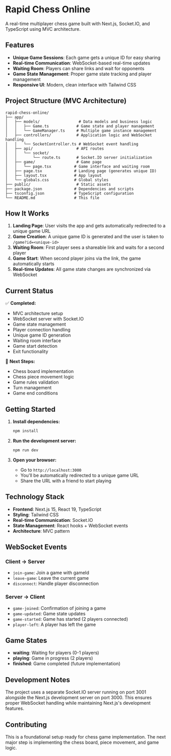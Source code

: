 # Rapid Chess Online

A real-time multiplayer chess game built with Next.js, Socket.IO, and TypeScript using MVC architecture.

## Features

- **Unique Game Sessions**: Each game gets a unique ID for easy sharing
- **Real-time Communication**: WebSocket-based real-time updates
- **Waiting Room**: Players can share links and wait for opponents
- **Game State Management**: Proper game state tracking and player management
- **Responsive UI**: Modern, clean interface with Tailwind CSS

## Project Structure (MVC Architecture)

```
rapid-chess-online/
├── app/
│   ├── models/                 # Data models and business logic
│   │   ├── Game.ts            # Game state and player management
│   │   └── GameManager.ts     # Multiple game instance management
│   ├── controllers/           # Application logic and WebSocket handling
│   │   └── SocketController.ts # WebSocket event handling
│   ├── api/                   # API routes
│   │   └── socket/
│   │       └── route.ts       # Socket.IO server initialization
│   ├── game/                  # Game page
│   │   └── page.tsx          # Game interface and waiting room
│   ├── page.tsx              # Landing page (generates unique ID)
│   ├── layout.tsx            # App layout
│   └── globals.css           # Global styles
├── public/                    # Static assets
├── package.json              # Dependencies and scripts
├── tsconfig.json             # TypeScript configuration
└── README.md                 # This file
```

## How It Works

1. **Landing Page**: User visits the app and gets automatically redirected to a unique game URL
2. **Game Creation**: A unique game ID is generated and the user is taken to `/game?id=<unique-id>`
3. **Waiting Room**: First player sees a shareable link and waits for a second player
4. **Game Start**: When second player joins via the link, the game automatically starts
5. **Real-time Updates**: All game state changes are synchronized via WebSocket

## Current Status

✅ **Completed:**
- MVC architecture setup
- WebSocket server with Socket.IO
- Game state management
- Player connection handling
- Unique game ID generation
- Waiting room interface
- Game start detection
- Exit functionality

🚧 **Next Steps:**
- Chess board implementation
- Chess piece movement logic
- Game rules validation
- Turn management
- Game end conditions

## Getting Started

1. **Install dependencies:**
   ```bash
   npm install
   ```

2. **Run the development server:**
   ```bash
   npm run dev
   ```

3. **Open your browser:**
   - Go to `http://localhost:3000`
   - You'll be automatically redirected to a unique game URL
   - Share the URL with a friend to start playing

## Technology Stack

- **Frontend**: Next.js 15, React 19, TypeScript
- **Styling**: Tailwind CSS
- **Real-time Communication**: Socket.IO
- **State Management**: React hooks + WebSocket events
- **Architecture**: MVC pattern

## WebSocket Events

### Client → Server
- `join-game`: Join a game with gameId
- `leave-game`: Leave the current game
- `disconnect`: Handle player disconnection

### Server → Client
- `game-joined`: Confirmation of joining a game
- `game-updated`: Game state updates
- `game-started`: Game has started (2 players connected)
- `player-left`: A player has left the game

## Game States

- **waiting**: Waiting for players (0-1 players)
- **playing**: Game in progress (2 players)
- **finished**: Game completed (future implementation)

## Development Notes

The project uses a separate Socket.IO server running on port 3001 alongside the Next.js development server on port 3000. This ensures proper WebSocket handling while maintaining Next.js's development features.

## Contributing

This is a foundational setup ready for chess game implementation. The next major step is implementing the chess board, piece movement, and game logic.
